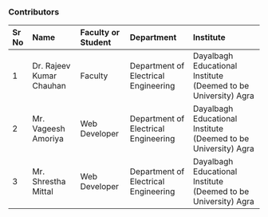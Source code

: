### Contributors

| Sr No | Name | Faculty or Student | Department| Institute | 
| :--|:--|:--|:--|:--|
| 1 | Dr. Rajeev Kumar Chauhan | Faculty | Department of Electrical Engineering | Dayalbagh Educational Institute (Deemed to be University) Agra | 
| 2 | Mr. Vageesh Amoriya | Web Developer | Department of Electrical Engineering | Dayalbagh Educational Institute (Deemed to be University) Agra | 
| 3 | Mr. Shrestha Mittal | Web Developer | Department of Electrical Engineering | Dayalbagh Educational Institute (Deemed to be University) Agra | 
